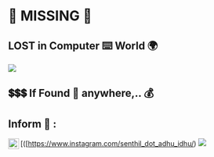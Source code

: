 # :construction: MISSING :stop_sign:

## LOST in Computer :keyboard: World :earth_africa:

<img src="https://github.com/Senthil-Lakshmikanth/Senthil-Lakshmikanth/blob/main/Glitch.gif">

## :heavy_dollar_sign::heavy_dollar_sign::heavy_dollar_sign: If Found :mag_right: anywhere,.. :moneybag:

## Inform :mobile_phone_off: :
[<img align="left" width="22px" src="https://cdn.jsdelivr.net/npm/simple-icons@v3/icons/instagram.svg" />([https://www.instagram.com/senthil_dot_adhu_idhu/)
[<img src="http://i.imgur.com/P3YfQoD.png"/>]([https://www.instagram.com/senthil_dot_adhu_idhu/)
